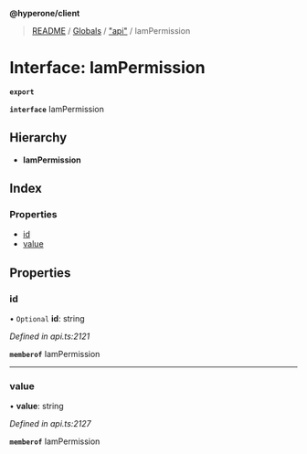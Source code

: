**@hyperone/client**

> [README](../README.md) / [Globals](../globals.md) / ["api"](../modules/_api_.md) / IamPermission

# Interface: IamPermission

**`export`** 

**`interface`** IamPermission

## Hierarchy

* **IamPermission**

## Index

### Properties

* [id](_api_.iampermission.md#id)
* [value](_api_.iampermission.md#value)

## Properties

### id

• `Optional` **id**: string

*Defined in api.ts:2121*

**`memberof`** IamPermission

___

### value

•  **value**: string

*Defined in api.ts:2127*

**`memberof`** IamPermission
